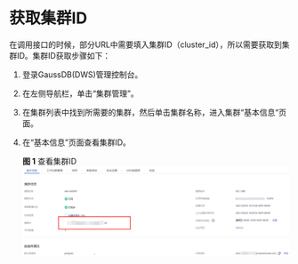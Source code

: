 # 获取集群ID<a name="ZH-CN_TOPIC_0000001152821509"></a>

在调用接口的时候，部分URL中需要填入集群ID（cluster\_id），所以需要获取到集群ID。集群ID获取步骤如下：

1.  登录GaussDB\(DWS\)管理控制台。
2.  在左侧导航栏，单击“集群管理”。
3.  在集群列表中找到所需要的集群，然后单击集群名称，进入集群“基本信息“页面。
4.  在“基本信息”页面查看集群ID。

    **图 1**  查看集群ID<a name="fig12772124111110"></a>  
    ![](figures/查看集群ID.png "查看集群ID")


